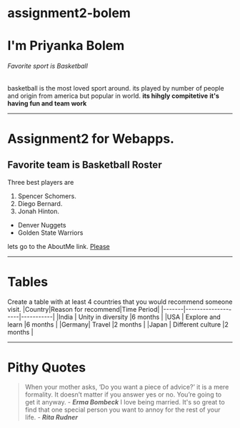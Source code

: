 # assignment2-bolem
# I'm Priyanka Bolem
###### Favorite sport is Basketball
basketball is the most loved sport around. its played by number of people and origin from america but popular in world.
**its hihgly compitetive**
**it's having fun and team work**
****
 # Assignment2 for Webapps.
##  Favorite team is Basketball Roster  
Three best players are
   1. Spencer Schomers.
   2. Diego Bernard.
   3. Jonah Hinton.
* Denver Nuggets
* Golden State Warriors

lets go to the AboutMe link.
[Please](https://github.com/Priyankabolem/assignment2-bolem/blob/main/AboutMe.md)

****
# Tables
Create a table with at least 4 countries that you 
would recommend someone visit. 
|Country|Reason for recommend|Time Period|
|-------|--------------------|-----------|
|India  | Unity in diversity |6 months   |
|USA    | Explore and learn  |6 months   |
|Germany| Travel             |2 months   |
|Japan  | Different culture  |2 months   |

****
# Pithy Quotes 
>When your mother asks, ‘Do you want a piece of advice?’ it is a mere formality. It doesn’t matter if you answer yes or no. You’re going to get it anyway.  - ***Erma Bombeck***
>I love being married. It's so great to find that one special person you want to annoy for the rest of your life. - ***Rita Rudner***
